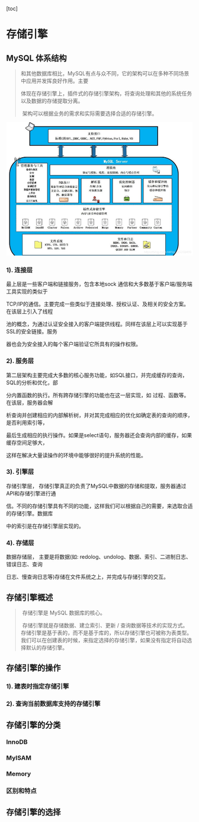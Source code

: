 [toc]

# 存储引擎

## MySQL 体系结构

> ​	和其他数据库相比，MySQL有点与众不同，它的架构可以在多种不同场景中应用并发挥良好作用。主要
>
> ​	体现在存储引擎上，插件式的存储引擎架构，将查询处理和其他的系统任务以及数据的存储提取分离。
>
> ​	架构可以根据业务的需求和实际需要选择合适的存储引擎。

![ccyq](img/ccyq.png)

### 1). 连接层

最上层是一些客户端和链接服务，包含本地sock 通信和大多数基于客户端/服务端工具实现的类似于

TCP/IP的通信。主要完成一些类似于连接处理、授权认证、及相关的安全方案。在该层上引入了线程

池的概念，为通过认证安全接入的客户端提供线程。同样在该层上可以实现基于SSL的安全链接。服务

器也会为安全接入的每个客户端验证它所具有的操作权限。

### 2). 服务层

第二层架构主要完成大多数的核心服务功能，如SQL接口，并完成缓存的查询，SQL的分析和优化，部

分内置函数的执行。所有跨存储引擎的功能也在这一层实现，如 过程、函数等。在该层，服务器会解

析查询并创建相应的内部解析树，并对其完成相应的优化如确定表的查询的顺序，是否利用索引等，

最后生成相应的执行操作。如果是select语句，服务器还会查询内部的缓存，如果缓存空间足够大，

这样在解决大量读操作的环境中能够很好的提升系统的性能。

### 3). 引擎层

存储引擎层， 存储引擎真正的负责了MySQL中数据的存储和提取，服务器通过API和存储引擎进行通

信。不同的存储引擎具有不同的功能，这样我们可以根据自己的需要，来选取合适的存储引擎。数据库

中的索引是在存储引擎层实现的。

### 4). 存储层

数据存储层， 主要是将数据(如: redolog、undolog、数据、索引、二进制日志、错误日志、查询

日志、慢查询日志等)存储在文件系统之上，并完成与存储引擎的交互。

## 存储引擎概述

> ​	存储引擎是 MySQL 数据库的核心。
>
> ​	存储引擎就是存储数据、建立索引、更新 / 查询数据等技术的实现方式。存储引擎是基于表的，而不是基于库的，所以存储引擎也可被称为表类型。我们可以在创建表的时候，来指定选择的存储引擎，如果没有指定将自动选择默认的存储引擎。
>

## 存储引擎的操作

### 1). 建表时指定存储引擎



### 2). 查询当前数据库支持的存储引擎



## 存储引擎的分类

### InnoDB



### MyISAM



### Memory



### 区别和特点



## 存储引擎的选择

